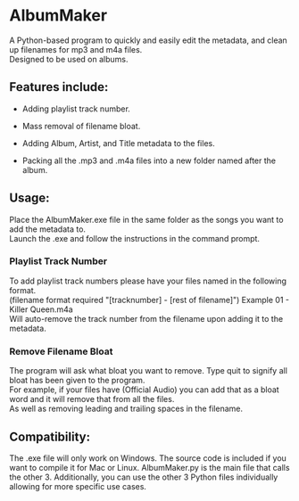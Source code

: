 # AlbumMaker
 
A Python-based program to quickly and easily edit the metadata, and clean up filenames for mp3 and m4a files.\
Designed to be used on albums.
## Features include:
 - Adding playlist track number. 

 - Mass removal of filename bloat.

 - Adding Album, Artist, and Title metadata to the files.

 - Packing all the .mp3 and .m4a files into a new folder named after the album.

## Usage:
Place the AlbumMaker.exe file in the same folder as the songs you want to add the metadata to.\
Launch the .exe and follow the instructions in the command prompt.

### Playlist Track Number
To add playlist track numbers please have your files named in the following format.\
(filename format required "[tracknumber] - [rest of filename]") Example 01 - Killer Queen.m4a\
Will auto-remove the track number from the filename upon adding it to the metadata.

### Remove Filename Bloat
The program will ask what bloat you want to remove. Type quit to signify all bloat has been given to the program.\
For example, if your files have (Official Audio) you can add that as a bloat word and it will remove that from all the files.\
As well as removing leading and trailing spaces in the filename.

## Compatibility:
The .exe file will only work on Windows. The source code is included if you want to compile it for Mac or Linux. AlbumMaker.py is the main file that calls the other 3.
Additionally, you can use the other 3 Python files individually allowing for more specific use cases.
	

